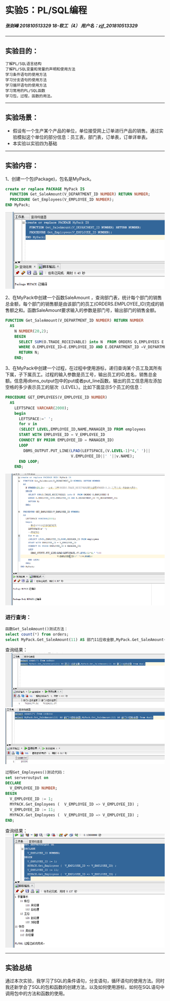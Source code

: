 # 实验5：PL/SQL编程

##### 张剑峰 201810513329 18-软工（4） 用户名：zjf_201810513329
---
## 实验目的：
```
了解PL/SQL语言结构
了解PL/SQL变量和常量的声明和使用方法
学习条件语句的使用方法
学习分支语句的使用方法
学习循环语句的使用方法
学习常用的PL/SQL函数
学习包，过程，函数的用法。
```

---
## 实验场景：
* 假设有一个生产某个产品的单位，单位接受网上订单进行产品的销售。通过实验模拟这个单位的部分信息：员工表，部门表，订单表，订单详单表。
* 本实验以实验四为基础

---
## 实验内容：


1、创建一个包(Package)，包名是MyPack。

```sql
create or replace PACKAGE MyPack IS
  FUNCTION Get_SaleAmount(V_DEPARTMENT_ID NUMBER) RETURN NUMBER;
  PROCEDURE Get_Employees(V_EMPLOYEE_ID NUMBER);
END MyPack;
```

![img](./1.png)

2、在MyPack中创建一个函数SaleAmount ，查询部门表，统计每个部门的销售总金额，每个部门的销售额是由该部门的员工(ORDERS.EMPLOYEE_ID)完成的销售额之和。函数SaleAmount要求输入的参数是部门号，输出部门的销售金额。

```sql
FUNCTION Get_SaleAmount(V_DEPARTMENT_ID NUMBER) RETURN NUMBER
  AS
    N NUMBER(20,2);
    BEGIN
      SELECT SUM(O.TRADE_RECEIVABLE) into N  FROM ORDERS O,EMPLOYEES E
      WHERE O.EMPLOYEE_ID=E.EMPLOYEE_ID AND E.DEPARTMENT_ID =V_DEPARTMENT_ID;
      RETURN N;
    END;
```

3、在MyPack中创建一个过程，在过程中使用游标，递归查询某个员工及其所有下属，子下属员工。过程的输入参数是员工号，输出员工的ID,姓名，销售总金额。信息用dbms_output包中的put或者put_line函数。输出的员工信息用左添加空格的多少表示员工的层次（LEVEL）。比如下面显示5个员工的信息：

```sql
PROCEDURE GET_EMPLOYEES(V_EMPLOYEE_ID NUMBER)
  AS
    LEFTSPACE VARCHAR(2000);
    begin
      LEFTSPACE:=' ';
      for v in
      (SELECT LEVEL,EMPLOYEE_ID,NAME,MANAGER_ID FROM employees
      START WITH EMPLOYEE_ID = V_EMPLOYEE_ID
      CONNECT BY PRIOR EMPLOYEE_ID = MANAGER_ID)
      LOOP
        DBMS_OUTPUT.PUT_LINE(LPAD(LEFTSPACE,(V.LEVEL-1)*4,' ')||
                             V.EMPLOYEE_ID||' '||v.NAME);
      END LOOP;
    END;
```

![img](./2.png)


### 进行查询：
``` sql
函数Get_SaleAmount()测试方法：
select count(*) from orders;
select MyPack.Get_SaleAmount(11) AS 部门11应收金额,MyPack.Get_SaleAmount(12) AS 部门12应收金额 from dual;
```

查询结果：
![img](./3.png)
![img](./4.png)

``` sql
过程Get_Employees()测试代码：
set serveroutput on
DECLARE
  V_EMPLOYEE_ID NUMBER;    
BEGIN
  V_EMPLOYEE_ID := 1;
  MYPACK.Get_Employees (  V_EMPLOYEE_ID => V_EMPLOYEE_ID) ;  
  V_EMPLOYEE_ID := 11;
  MYPACK.Get_Employees (  V_EMPLOYEE_ID => V_EMPLOYEE_ID) ;
END;
```

查询结果：
![img](./5.png)

---

## 实验总结

通过本次实验，我学习了SQL的条件语句，分支语句，循环语句的使用方法。同时我还新学会了SQL的包和函数的创建方法，以及如何使用游标，如何在SQL语句中调用包中的方法和函数的使用。